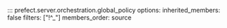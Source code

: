 ::: prefect.server.orchestration.global_policy
    options:
      inherited_members: false
      filters: ["!^_"]
      members_order: source
